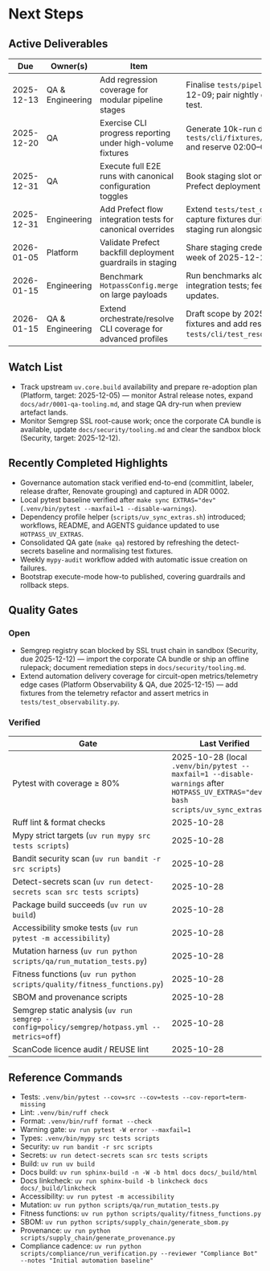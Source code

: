 # Next Steps

## Active Deliverables
| Due | Owner(s) | Item | Notes |
| --- | --- | --- | --- |
| 2025-12-13 | QA & Engineering | Add regression coverage for modular pipeline stages | Finalise `tests/pipeline/fixtures/` by 2025-12-09; pair nightly dry-run after CLI stress test. |
| 2025-12-20 | QA | Exercise CLI progress reporting under high-volume fixtures | Generate 10k-run dataset in `tests/cli/fixtures/progress_high_volume.json` and reserve 02:00–04:00 UTC window. |
| 2025-12-31 | QA | Execute full E2E runs with canonical configuration toggles | Book staging slot on 2025-12-18; reuse Prefect deployment `hotpass-e2e-staging`. |
| 2025-12-31 | Engineering | Add Prefect flow integration tests for canonical overrides | Extend `tests/test_orchestration.py` and capture fixtures during the 2025-12-18 staging run alongside QA. |
| 2026-01-05 | Platform | Validate Prefect backfill deployment guardrails in staging | Share staging credentials and freeze changes week of 2025-12-29 to avoid holiday overlap. |
| 2026-01-15 | Engineering | Benchmark `HotpassConfig.merge` on large payloads | Run benchmarks alongside December integration tests; feed results into January ADR updates. |
| 2026-01-15 | QA & Engineering | Extend orchestrate/resolve CLI coverage for advanced profiles | Draft scope by 2025-12-19; reuse CLI stress fixtures and add resolve scenarios in `tests/cli/test_resolve.py`. |

## Watch List
- Track upstream `uv.core.build` availability and prepare re-adoption plan (Platform, target: 2025-12-05) — monitor Astral release notes, expand `docs/adr/0001-qa-tooling.md`, and stage QA dry-run when preview artefact lands.
- Monitor Semgrep SSL root-cause work; once the corporate CA bundle is available, update `docs/security/tooling.md` and clear the sandbox block (Security, target: 2025-12-12).

## Recently Completed Highlights
- Governance automation stack verified end-to-end (commitlint, labeler, release drafter, Renovate grouping) and captured in ADR 0002.
- Local pytest baseline verified after `make sync EXTRAS="dev"` (`.venv/bin/pytest --maxfail=1 --disable-warnings`).
- Dependency profile helper (`scripts/uv_sync_extras.sh`) introduced; workflows, README, and AGENTS guidance updated to use `HOTPASS_UV_EXTRAS`.
- Consolidated QA gate (`make qa`) restored by refreshing the detect-secrets baseline and normalising test fixtures.
- Weekly `mypy-audit` workflow added with automatic issue creation on failures.
- Bootstrap execute-mode how-to published, covering guardrails and rollback steps.

## Quality Gates
### Open
- Semgrep registry scan blocked by SSL trust chain in sandbox (Security, due 2025-12-12) — import the corporate CA bundle or ship an offline rulepack; document remediation steps in `docs/security/tooling.md`.
- Extend automation delivery coverage for circuit-open metrics/telemetry edge cases (Platform Observability & QA, due 2025-12-15) — add fixtures from the telemetry refactor and assert metrics in `tests/test_observability.py`.

### Verified
| Gate | Last Verified |
| --- | --- |
| Pytest with coverage ≥ 80% | 2025-10-28 (local `.venv/bin/pytest --maxfail=1 --disable-warnings` after `HOTPASS_UV_EXTRAS="dev" bash scripts/uv_sync_extras.sh`) |
| Ruff lint & format checks | 2025-10-28 |
| Mypy strict targets (`uv run mypy src tests scripts`) | 2025-10-28 |
| Bandit security scan (`uv run bandit -r src scripts`) | 2025-10-28 |
| Detect-secrets scan (`uv run detect-secrets scan src tests scripts`) | 2025-10-28 |
| Package build succeeds (`uv run uv build`) | 2025-10-28 |
| Accessibility smoke tests (`uv run pytest -m accessibility`) | 2025-10-28 |
| Mutation harness (`uv run python scripts/qa/run_mutation_tests.py`) | 2025-10-28 |
| Fitness functions (`uv run python scripts/quality/fitness_functions.py`) | 2025-10-28 |
| SBOM and provenance scripts | 2025-10-28 |
| Semgrep static analysis (`uv run semgrep --config=policy/semgrep/hotpass.yml --metrics=off`) | 2025-10-28 |
| ScanCode licence audit / REUSE lint | 2025-10-28 |

## Reference Commands
- Tests: `.venv/bin/pytest --cov=src --cov=tests --cov-report=term-missing`
- Lint: `.venv/bin/ruff check`
- Format: `.venv/bin/ruff format --check`
- Warning gate: `uv run pytest -W error --maxfail=1`
- Types: `.venv/bin/mypy src tests scripts`
- Security: `uv run bandit -r src scripts`
- Secrets: `uv run detect-secrets scan src tests scripts` <!-- pragma: allowlist secret -->
- Build: `uv run uv build`
- Docs build: `uv run sphinx-build -n -W -b html docs docs/_build/html`
- Docs linkcheck: `uv run sphinx-build -b linkcheck docs docs/_build/linkcheck`
- Accessibility: `uv run pytest -m accessibility`
- Mutation: `uv run python scripts/qa/run_mutation_tests.py`
- Fitness functions: `uv run python scripts/quality/fitness_functions.py`
- SBOM: `uv run python scripts/supply_chain/generate_sbom.py`
- Provenance: `uv run python scripts/supply_chain/generate_provenance.py`
- Compliance cadence: `uv run python scripts/compliance/run_verification.py --reviewer "Compliance Bot" --notes "Initial automation baseline"`
